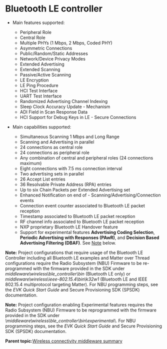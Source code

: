 # Bluetooth LE controller 

-   Main features supported:

    -   Peripheral Role
    -   Central Role
    -   Multiple PHYs \(1 Mbps, 2 Mbps, Coded PHY\)
    -   Asymmetric Connections
    -   Public/Random/Static Addresses
    -   Network/Device Privacy Modes
    -   Extended Advertising
    -   Extended Scanning
    -   Passive/Active Scanning
    -   LE Encryption
    -   LE Ping Procedure
    -   HCI Test Interface
    -   UART Test Interface
    -   Randomized Advertising Channel Indexing
    -   Sleep Clock Accuracy Update - Mechanism
    -   ADI Field in Scan Response Data
    -   HCI Support for Debug Keys in LE - Secure Connections
-   Main capabilities supported:

    -   Simultaneous Scanning 1 Mbps and Long Range
    -   Scanning and Advertising in parallel
    -   24 connections as central role
    -   24 connections as peripheral role
    -   Any combination of central and peripheral roles \(24 connections maximum\)
    -   Eight connections with 7.5 ms connection interval
    -   Two advertising sets in parallel
    -   26 Accept List entries
    -   36 Resolvable Private Address \(RPA\) entries
    -   Up to six Chain Packets per Extended Advertising set
    -   Enhanced Notification on end of - Scanning/Advertising/Connection events
    -   Connection event counter associated to Bluetooth LE packet reception
    -   Timestamp associated to Bluetooth LE packet reception
    -   RF channel info associated to Bluetooth LE packet reception
    -   NXP proprietary Bluetooth LE Handover feature
    -   Support for experimental features **Advertising Coding Selection**, **Periodic Advertising with Responses \(PAwR\)**, and **Decision Based Advertising Filtering \(DBAF\)**. See [Note](#note) below.

**Note:** Project configurations that require usage of the Bluetooth LE Controller including all Bluetooth LE examples and Matter over Thread configurations require the Radio Subsystem \(NBU\) Firmware to be re-programmed with the firmware provided in the SDK under *middleware\\wireless\\ble\_controller\\bin* \(Bluetooth LE only\) or *middleware\\wireless\\ieee-802.15.4\\bin\\k32w1* \(Bluetooth LE and IEEE 802.15.4 multiprotocol targeting Matter\). For NBU programming steps, see the *EVK Quick Start Guide* and Secure Provisioning SDK \(SPSDK\) documentation.

**Note:** Project configuration enabling Experimental features requires the Radio Subsystem \(NBU\) Firmware to be reprogrammed with the firmware provided in the SDK under *\\middleware\\wireless\\ble\_controller\\bin\\experimental\\*. For NBU programming steps, see the *EVK Quick Start Guide* and Secure Provisioning SDK \(SPSDK\) documentation.

**Parent topic:**[Wireless connectivity middleware summary](../topics/wireless_connectivity_middleware_summary.md)

